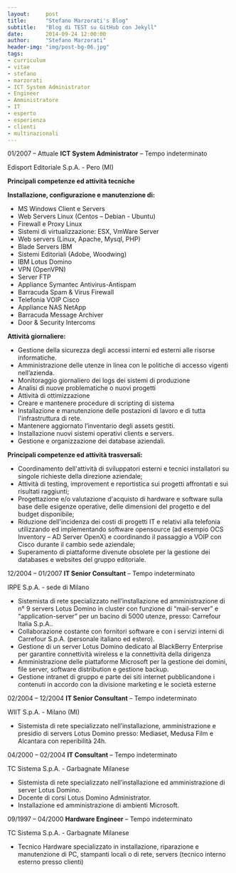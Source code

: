 ```yaml
---
layout:     post
title:      "Stefano Marzorati's Blog"
subtitle:   "Blog di TEST su GitHub con Jekyll"
date:       2014-09-24 12:00:00
author:     "Stefano Marzorati"
header-img: "img/post-bg-06.jpg"
tags:
- curriculum
- vitae
- stefano
- marzorati
- ICT System Administrator
- Engineer
- Amministratore
- IT
- esperto
- esperienza
- clienti
- multinazionali
---
```

01/2007 – Attuale <b>ICT System Administrator</b> – Tempo indeterminato

Edisport Editoriale S.p.A. - Pero (MI)

<b>Principali competenze ed attività tecniche</b>

<b>Installazione, configurazione e manutenzione di:</b>

- MS Windows Client e Servers
- Web Servers Linux (Centos – Debian - Ubuntu)
- Firewall e Proxy Linux
- Sistemi di virtualizzazione: ESX, VmWare Server
- Web servers (Linux, Apache, Mysql, PHP)
- Blade Servers IBM
- Sistemi Editoriali (Adobe, Woodwing)
- IBM Lotus Domino
- VPN (OpenVPN)
- Server FTP
- Appliance Symantec Antivirus-Antispam
- Barracuda Spam &amp; Virus Firewall
- Telefonia VOIP Cisco
- Appliance NAS NetApp
- Barracuda Message Archiver
- Door &amp; Security Intercoms

<b>Attività giornaliere:</b>

- Gestione della sicurezza degli accessi interni ed esterni alle risorse informatiche.
- Amministrazione delle utenze in linea con le politiche di accesso vigenti nell’azienda.
- Monitoraggio giornaliero dei logs dei sistemi di produzione
- Analisi di nuove problematiche o nuovi progetti
- Attività di ottimizzazione
- Creare e mantenere procedure di scripting di sistema
- Installazione e manutenzione delle postazioni di lavoro e di tutta l'infrastruttura di rete.
- Mantenere aggiornato l’inventario degli assets gestiti.
- Installazione nuovi sistemi operativi clients e servers.
- Gestione e organizzazione dei database aziendali.

<b>Principali competenze ed attività trasversali:</b>

- Coordinamento  dell'attività di sviluppatori esterni e tecnici installatori su singole richieste della direzione aziendale;
- Attività di testing, improvement e reportistica sui progetti affrontati e sui risultati raggiunti;
- Progettazione e/o valutazione d'acquisto di hardware e software sulla base delle esigenze operative, delle dimensioni del progetto e del budget disponibile;
- Riduzione dell'incidenza dei costi di progetti IT e relativi alla telefonia utilizzando ed implementando software opensource (ad esempio OCS Inventory – AD Server OpenX) e coordinando il passaggio a VOIP con Cisco durante il cambio sede aziendale;
- Superamento di piattaforme divenute obsolete per la gestione dei databases e websites del gruppo editoriale.


12/2004 – 01/2007 <b>IT Senior Consultant</b> – Tempo indeterminato

IRPE S.p.A. - sede di Milano

- Sistemista di rete specializzato nell’installazione ed amministrazione di n° 9 servers Lotus Domino in cluster con funzione di “mail-server” e “application-server” per un bacino di 5000 utenze, presso: Carrefour Italia S.p.A..
- Collaborazione costante con fornitori software e con i servizi interni di Carrefour S.p.A. (personale italiano ed estero).
- Gestione di un server Lotus Domino dedicato al BlackBerry Enterprise per garantire connettività wireless e la connettività della dirigenza
- Amministrazione delle piattaforme Microsoft per la gestione dei domini, file server, software distribution e gestione backup.
- Gestione intranet di gruppo e parte dei siti internet pubblicandone i contenuti in accordo con la divisione marketing e le società esterne


02/2004 – 12/2004 <b>IT Senior Consultant</b> – Tempo indeterminato

WIIT S.p.A. - Milano (MI)

- Sistemista di rete specializzato nell’installazione, amministrazione e presidio di servers Lotus Domino presso: Mediaset, Medusa Film e Alcantara con reperibilità 24h.


04/2000 – 02/2004 <b>IT Consultant</b> – Tempo indeterminato

TC Sistema S.p.A. - Garbagnate Milanese

- Sistemista di rete specializzato nell’installazione ed amministrazione di server Lotus Domino.
- Docente di corsi Lotus Domino Administrator.
- Installazione ed amministrazione di ambienti Microsoft.

09/1997 – 04/2000 <b>Hardware Engineer</b> – Tempo indeterminato

TC Sistema S.p.A. - Garbagnate Milanese

- Tecnico Hardware specializzato in installazione, riparazione e manutenzione di PC, stampanti locali o di rete, servers (tecnico interno esterno presso clienti)
